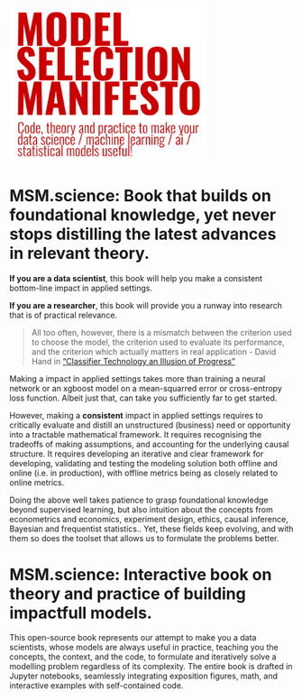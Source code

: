 <div align="left">
  <img src="https://raw.githubusercontent.com/msm-community/msm-book/readme/static/logo-with-tagline.png" width="350">
</div>

# MSM.science: Book that builds on foundational knowledge, yet never stops distilling the latest advances in relevant theory.

**If you are a data scientist**, this book will help you make a consistent bottom-line impact in applied settings. 

**If you are a researcher**, this book will provide you a runway into research that is of practical relevance.

> All too often, however, there is a mismatch between the criterion used to choose the model, the criterion used to evaluate its performance, and the criterion which actually matters in real application - David Hand in [“Classifier Technology an Illusion of Progress”](https://projecteuclid.org/journals/statistical-science/volume-21/issue-1/Classifier-Technology-and-the-Illusion-of-Progress/10.1214/088342306000000060.full)

Making a impact in applied settings takes more than training a neural network or an xgboost model on a mean-squarred error or cross-entropy loss function. Albeit just that, can take you sufficiently far to get started.

However, making a **consistent** impact in applied settings requires to critically evaluate and distill an unstructured (business) need or opportunity into a tractable mathematical framework. It requires recognising the tradeoffs of making assumptions, and accounting for the underlying causal structure. It requires developing an iterative and clear framework for developing, validating and testing the modeling solution both offline and online (i.e. in production), with offline metrics being as closely related to online metrics. 

Doing the above well takes patience to grasp foundational knowledge beyond supervised learning, but also intuition about the concepts from econometrics and economics, experiment design, ethics, causal inference, Bayesian and frequentist statistics.. Yet, these fields keep evolving, and with them so does the toolset that allows us to formulate the problems better. 

# MSM.science: Interactive book on theory and practice of building impactfull models. 

This open-source book represents our attempt to make you a data scientists, whose models are always useful in practice, teaching you the concepts, the context, and the code, to formulate and iteratively solve a modelling problem regardless of its complexity. The entire book is drafted in Jupyter notebooks, seamlessly integrating exposition figures, math, and interactive examples with self-contained code.